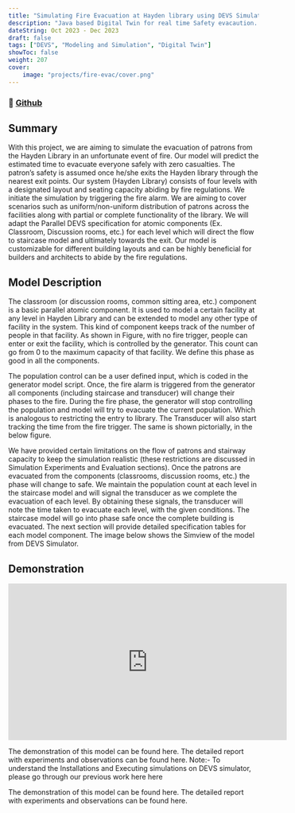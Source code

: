 ```yaml
---
title: "Simulating Fire Evacuation at Hayden library using DEVS Simulator"
description: "Java based Digital Twin for real time Safety evacaution. Completed as a part of Course project in CSE-561 Modelling, Simulation and Theory of applications"
dateString: Oct 2023 - Dec 2023
draft: false
tags: ["DEVS", "Modeling and Simulation", "Digital Twin"]
showToc: false
weight: 207
cover:
    image: "projects/fire-evac/cover.png"
--- 
```

### 🔗 [Github](https://github.com/vasavamsi/Simulating-Fire-Evacuation-at-Hayden-library-using-DEVS-Simulator)

## Summary
With this project, we are aiming to simulate the evacuation of patrons from the Hayden Library in an unfortunate event of fire. Our model will predict the estimated time to evacuate everyone safely with zero casualties. The patron’s safety is assumed once he/she exits the Hayden library through the nearest exit points. Our system (Hayden Library) consists of four levels with a designated layout and seating capacity abiding by fire regulations. We initiate the simulation by triggering the fire alarm. We are aiming to cover scenarios such as uniform/non-uniform distribution of patrons across the facilities along with partial or complete functionality of the library. We will adapt the Parallel DEVS specification for atomic components (Ex. Classroom, Discussion rooms, etc.) for each level which will direct the flow to staircase model and ultimately towards the exit. Our model is customizable for different building layouts and can be highly beneficial for builders and architects to abide by the fire regulations.

## Model Description

The classroom (or discussion rooms, common sitting area, etc.) component is a basic parallel atomic component. It is used to model a certain facility at any level in Hayden Library and can be extended to model any other type of facility in the system. This kind of component keeps track of the number of people in that facility. As shown in Figure, with no fire trigger, people can enter or exit the facility, which is controlled by the generator. This count can go from 0 to the maximum capacity of that facility. We define this phase as good in all the components.

The population control can be a user defined input, which is coded in the generator model script. Once, the fire alarm is triggered from the generator all components (including staircase and transducer) will change their phases to the fire. During the fire phase, the generator will stop controlling the population and model will try to evacuate the current population. Which is analogous to restricting the entry to library. The Transducer will also start tracking the time from the fire trigger. The same is shown pictorially, in the below figure.

We have provided certain limitations on the flow of patrons and stairway capacity to keep the simulation realistic (these restrictions are discussed in Simulation Experiments and Evaluation sections). Once the patrons are evacuated from the components (classrooms, discussion rooms, etc.) the phase will change to safe. We maintain the population count at each level in the staircase model and will signal the transducer as we complete the evacuation of each level. By obtaining these signals, the transducer will note the time taken to evacuate each level, with the given conditions. The staircase model will go into phase safe once the complete building is evacuated. The next section will provide detailed specification tables for each model component. The image below shows the Simview of the model from DEVS Simulator.

## Demonstration

<iframe width="560" height="315" src="https://drive.google.com/file/d/1K369RMjB3aV83JZnjMkYlNfBfDkSt38Y/view" frameborder="0" allowfullscreen></iframe>

The demonstration of this model can be found here. The detailed report with experiments and observations can be found here.
Note:- To understand the Installations and Executing simulations on DEVS simulator, please go through our previous work here here

The demonstration of this model can be found here. The detailed report with experiments and observations can be found here.